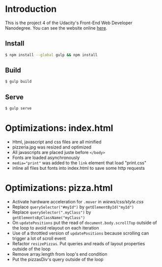 # Introduction

This is the project 4 of the Udacity's Front-End Web Developer Nanodegree.
You can see the website online [here](http://ludovio.github.io/frontend-nanodegree-mobile-portfolio).

## Install

```sh
$ npm install --global gulp && npm install
```

## Build

```sh
$ gulp build
```

## Serve

```sh
$ gulp serve
```

# Optimizations: index.html

* Html, javascript and css files are all minified
* pizzeria.jpg was resized and optimized
* All javascripts are placed juste before `</body>`
* Fonts are loaded asynchronously
* `media="print"` was added to the `link` element that load "print.css"
* inline all files but fonts into index.html to save some http requests

# Optimizations: pizza.html

* Activate hardware acceleration for `.mover` in *wiews/css/style.css*
* Replace `querySelector("#myId")` by `getElementById("myId")`
* Replace `querySelector(".myClass")` by `getElementsByClassName("myClass")`
* On `updatePositions` put the read of `document.body.scrollTop` outside of the loop to avoid relayout on each iteration
* Use of a throttled version of `updatePositions` because scrolling can trigger a lot of scroll event
* Refactor `resizePizzas`. Put queries and reads of layout properties outside of the loop
* Remove array.length from loop's end condition
* Put the pizzasDiv's query outside of the loop